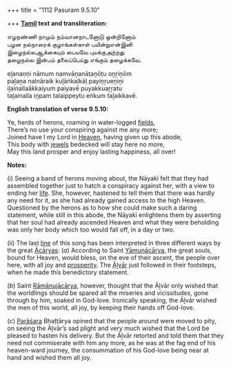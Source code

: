 +++
title = "1112 Pasuram 9.5.10"

+++
**[Tamil](/definition/tamil#history "show Tamil definitions") text and transliteration:**

எழநண்ணி நாமும் நம்வானநாடனோடு ஒன்றினோம்  
பழன நல்நாரைக் குழாங்கள்காள் பயின்றுஎன்இனி  
இழைநல்லஆக்கையும் பையவே புயக்குஅற்றது  
தழைநல்ல இன்பம் தலைப்பெய்து எங்கும் தழைக்கவே.

eḻanaṇṇi nāmum namvāṉanāṭaṉōṭu oṉṟiṉōm  
paḻaṉa nalnāraik kuḻāṅkaḷkāḷ payiṉṟueṉiṉi  
iḻainallaākkaiyum paiyavē puyakkuaṟṟatu  
taḻainalla iṉpam talaippeytu eṅkum taḻaikkavē.

**English translation of verse 9.5.10:**

Ye, herds of herons, roaming in water-logged [fields](/definition/field#history "show fields definitions"),  
There’s no use your conspiring against me any more;  
Joined have I my Lord in [Heaven](/definition/heaven#history "show Heaven definitions"), having given up this abode,  
This body with [jewels](/definition/jewel#history "show jewels definitions") bedecked will stay here no more,  
May this land prosper and enjoy lasting happiness, all over!

**Notes:**

\(i\) Seeing a band of herons moving about, the Nāyakī felt that they had assembled together just to hatch a conspiracy against her, with a view to ending her [life](/definition/life#history "show life definitions"). She, however, hastened to tell them that there was hardly any need for it, as she had already gained access to the high Heaven. Questioned by the herons as to how she could make such a daring statement, while still in this abode, the Nāyakī enlightens them by asserting that her soul had already ascended Heaven and what they were beholding was only her body which too would fall off, in a day or two.

\(ii\) The last [line](/definition/line#history "show line definitions") of this song has been interpreted in three different ways by the great [Ācāryas](/definition/acarya#vaishnavism "show Ācāryas definitions"): (*a*) According to Saint [Yāmunācārya](/definition/yamunacarya#vaishnavism "show Yāmunācārya definitions"), the great souls, bound for Heaven, would bless, on the eve of their ascent, the people over here, with all joy and [prosperity](/definition/prosperity#history "show prosperity definitions"). The [Āḻvār](/definition/aḻvar#vaishnavism "show Āḻvār definitions") just followed in their footsteps, when he made this benedictory statement.

(*b*) Saint [Rāmānujācārya](/definition/ramanujacarya#vaishnavism "show Rāmānujācārya definitions"), however, thought that the Āḻvār only wished that the worldlings should be spared all the miseries and vicissitudes, gone through by him, soaked in God-love. Ironically speaking, the Āḻvār wished the men of this world, all joy, by keeping their hands off God-love.

(*c*) [Parāśara](/definition/parashara#history "show Parāśara definitions") Bhaṭṭārya opined that the people around were moved to pity, on seeing the Āḻvār’s sad plight and very much wished that the Lord be pleased to hasten his delivery. But the Āḻvār retorted and told them that they need not commiserate with him any more, as he was at the fag end of his heaven-ward journey, the consummation of his God-love being near at hand and wished them all joy.


